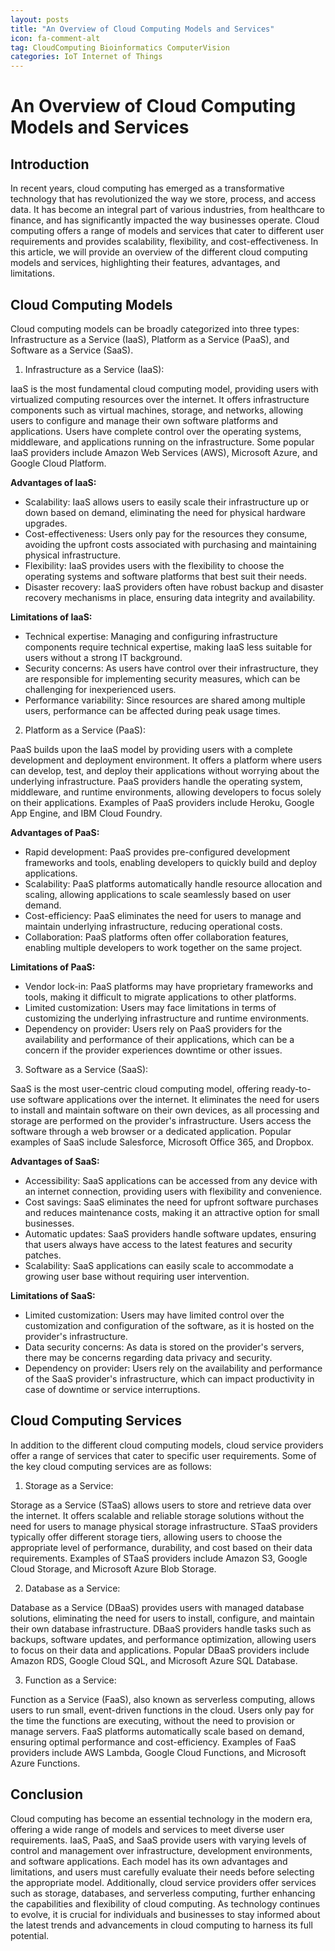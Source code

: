 ```yaml
---
layout: posts
title: "An Overview of Cloud Computing Models and Services"
icon: fa-comment-alt
tag: CloudComputing Bioinformatics ComputerVision
categories: IoT Internet of Things
---
```



# An Overview of Cloud Computing Models and Services

## Introduction

In recent years, cloud computing has emerged as a transformative technology that has revolutionized the way we store, process, and access data. It has become an integral part of various industries, from healthcare to finance, and has significantly impacted the way businesses operate. Cloud computing offers a range of models and services that cater to different user requirements and provides scalability, flexibility, and cost-effectiveness. In this article, we will provide an overview of the different cloud computing models and services, highlighting their features, advantages, and limitations.

## Cloud Computing Models

Cloud computing models can be broadly categorized into three types: Infrastructure as a Service (IaaS), Platform as a Service (PaaS), and Software as a Service (SaaS).

1. Infrastructure as a Service (IaaS):

IaaS is the most fundamental cloud computing model, providing users with virtualized computing resources over the internet. It offers infrastructure components such as virtual machines, storage, and networks, allowing users to configure and manage their own software platforms and applications. Users have complete control over the operating systems, middleware, and applications running on the infrastructure. Some popular IaaS providers include Amazon Web Services (AWS), Microsoft Azure, and Google Cloud Platform.

**Advantages of IaaS:**

- Scalability: IaaS allows users to easily scale their infrastructure up or down based on demand, eliminating the need for physical hardware upgrades.
- Cost-effectiveness: Users only pay for the resources they consume, avoiding the upfront costs associated with purchasing and maintaining physical infrastructure.
- Flexibility: IaaS provides users with the flexibility to choose the operating systems and software platforms that best suit their needs.
- Disaster recovery: IaaS providers often have robust backup and disaster recovery mechanisms in place, ensuring data integrity and availability.

**Limitations of IaaS:**

- Technical expertise: Managing and configuring infrastructure components require technical expertise, making IaaS less suitable for users without a strong IT background.
- Security concerns: As users have control over their infrastructure, they are responsible for implementing security measures, which can be challenging for inexperienced users.
- Performance variability: Since resources are shared among multiple users, performance can be affected during peak usage times.

2. Platform as a Service (PaaS):

PaaS builds upon the IaaS model by providing users with a complete development and deployment environment. It offers a platform where users can develop, test, and deploy their applications without worrying about the underlying infrastructure. PaaS providers handle the operating system, middleware, and runtime environments, allowing developers to focus solely on their applications. Examples of PaaS providers include Heroku, Google App Engine, and IBM Cloud Foundry.

**Advantages of PaaS:**

- Rapid development: PaaS provides pre-configured development frameworks and tools, enabling developers to quickly build and deploy applications.
- Scalability: PaaS platforms automatically handle resource allocation and scaling, allowing applications to scale seamlessly based on user demand.
- Cost-efficiency: PaaS eliminates the need for users to manage and maintain underlying infrastructure, reducing operational costs.
- Collaboration: PaaS platforms often offer collaboration features, enabling multiple developers to work together on the same project.

**Limitations of PaaS:**

- Vendor lock-in: PaaS platforms may have proprietary frameworks and tools, making it difficult to migrate applications to other platforms.
- Limited customization: Users may face limitations in terms of customizing the underlying infrastructure and runtime environments.
- Dependency on provider: Users rely on PaaS providers for the availability and performance of their applications, which can be a concern if the provider experiences downtime or other issues.

3. Software as a Service (SaaS):

SaaS is the most user-centric cloud computing model, offering ready-to-use software applications over the internet. It eliminates the need for users to install and maintain software on their own devices, as all processing and storage are performed on the provider's infrastructure. Users access the software through a web browser or a dedicated application. Popular examples of SaaS include Salesforce, Microsoft Office 365, and Dropbox.

**Advantages of SaaS:**

- Accessibility: SaaS applications can be accessed from any device with an internet connection, providing users with flexibility and convenience.
- Cost savings: SaaS eliminates the need for upfront software purchases and reduces maintenance costs, making it an attractive option for small businesses.
- Automatic updates: SaaS providers handle software updates, ensuring that users always have access to the latest features and security patches.
- Scalability: SaaS applications can easily scale to accommodate a growing user base without requiring user intervention.

**Limitations of SaaS:**

- Limited customization: Users may have limited control over the customization and configuration of the software, as it is hosted on the provider's infrastructure.
- Data security concerns: As data is stored on the provider's servers, there may be concerns regarding data privacy and security.
- Dependency on provider: Users rely on the availability and performance of the SaaS provider's infrastructure, which can impact productivity in case of downtime or service interruptions.

## Cloud Computing Services

In addition to the different cloud computing models, cloud service providers offer a range of services that cater to specific user requirements. Some of the key cloud computing services are as follows:

1. Storage as a Service:

Storage as a Service (STaaS) allows users to store and retrieve data over the internet. It offers scalable and reliable storage solutions without the need for users to manage physical storage infrastructure. STaaS providers typically offer different storage tiers, allowing users to choose the appropriate level of performance, durability, and cost based on their data requirements. Examples of STaaS providers include Amazon S3, Google Cloud Storage, and Microsoft Azure Blob Storage.

2. Database as a Service:

Database as a Service (DBaaS) provides users with managed database solutions, eliminating the need for users to install, configure, and maintain their own database infrastructure. DBaaS providers handle tasks such as backups, software updates, and performance optimization, allowing users to focus on their data and applications. Popular DBaaS providers include Amazon RDS, Google Cloud SQL, and Microsoft Azure SQL Database.

3. Function as a Service:

Function as a Service (FaaS), also known as serverless computing, allows users to run small, event-driven functions in the cloud. Users only pay for the time the functions are executing, without the need to provision or manage servers. FaaS platforms automatically scale based on demand, ensuring optimal performance and cost-efficiency. Examples of FaaS providers include AWS Lambda, Google Cloud Functions, and Microsoft Azure Functions.

## Conclusion

Cloud computing has become an essential technology in the modern era, offering a wide range of models and services to meet diverse user requirements. IaaS, PaaS, and SaaS provide users with varying levels of control and management over infrastructure, development environments, and software applications. Each model has its own advantages and limitations, and users must carefully evaluate their needs before selecting the appropriate model. Additionally, cloud service providers offer services such as storage, databases, and serverless computing, further enhancing the capabilities and flexibility of cloud computing. As technology continues to evolve, it is crucial for individuals and businesses to stay informed about the latest trends and advancements in cloud computing to harness its full potential.